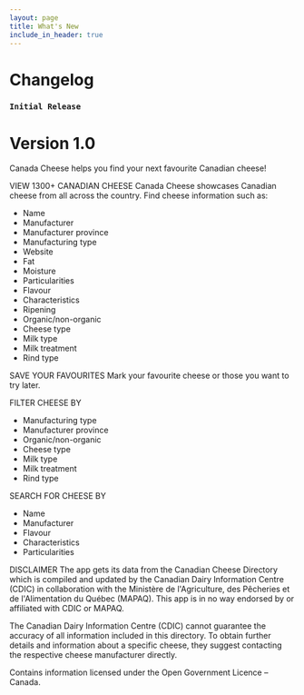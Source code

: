 ```yaml
---
layout: page
title: What's New
include_in_header: true
---
```


# Changelog

### `Initial Release`
# **Version 1.0**
Canada Cheese helps you find your next favourite Canadian cheese!

VIEW 1300+ CANADIAN CHEESE
Canada Cheese showcases Canadian cheese from all across the country. Find cheese information such as:
- Name
- Manufacturer
- Manufacturer province
- Manufacturing type
- Website
- Fat
- Moisture
- Particularities
- Flavour
- Characteristics
- Ripening
- Organic/non-organic
- Cheese type
- Milk type
- Milk treatment
- Rind type

SAVE YOUR FAVOURITES
Mark your favourite cheese or those you want to try later.

FILTER CHEESE BY
- Manufacturing type
- Manufacturer province
- Organic/non-organic
- Cheese type
- Milk type
- Milk treatment
- Rind type

SEARCH FOR CHEESE BY
- Name
- Manufacturer
- Flavour
- Characteristics
- Particularities

DISCLAIMER
The app gets its data from the Canadian Cheese Directory which is compiled and updated by the Canadian Dairy Information Centre (CDIC) in collaboration with the Ministère de l'Agriculture, des Pêcheries et de l'Alimentation du Québec (MAPAQ). This app is in no way endorsed by or affiliated with CDIC or MAPAQ.

The Canadian Dairy Information Centre (CDIC) cannot guarantee the accuracy of all information included in this directory. To obtain further details and information about a specific cheese, they suggest contacting the respective cheese manufacturer directly.

Contains information licensed under the Open Government Licence – Canada.
